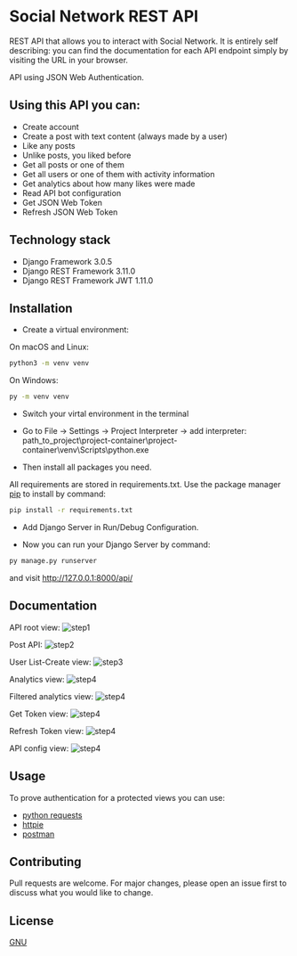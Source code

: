 # Social Network REST API

REST API that allows you to interact with Social Network.
It is entirely self describing: you can find the documentation
for each API endpoint simply by visiting the URL in your browser.

API using JSON Web Authentication. 

## Using this API you can:
* Create account
* Create a post with text content (always made by a user)
* Like any posts
* Unlike posts, you liked before
* Get all posts or one of them
* Get all users or one of them with activity information
* Get analytics about how many likes were made
* Read API bot configuration
* Get JSON Web Token
* Refresh JSON Web Token

## Technology stack
* Django Framework 3.0.5
* Django REST Framework 3.11.0
* Django REST Framework JWT 1.11.0

## Installation
* Create a virtual environment:

On macOS and Linux:
```bash
python3 -m venv venv
```
On Windows:
```bash
py -m venv venv
```

* Switch your virtal environment in the terminal

* Go to File -> Settings -> Project Interpreter -> 
add interpreter: path_to_project\project-container\project-container\venv\Scripts\python.exe 

* Then install all packages you need.

All requirements are stored in requirements.txt.
Use the package manager [pip](https://pip.pypa.io/en/stable/) 
to install by command:

```bash
pip install -r requirements.txt
```

* Add Django Server in Run/Debug Configuration.

* Now you can run your Django Server by command:
```bash
py manage.py runserver
```
and visit http://127.0.0.1:8000/api/ 


## Documentation

API root view:
![step1](static/img/readme/1.png?raw=true "Title")

Post API:
![step2](static/img/readme/2.png?raw=true "Title")

User List-Create view:
![step3](static/img/readme/3.png?raw=true "Title")

Analytics view:
![step4](static/img/readme/4.png?raw=true "Title")

Filtered analytics view:
![step4](static/img/readme/5.png?raw=true "Title")

Get Token view:
![step4](static/img/readme/6.png?raw=true "Title")

Refresh Token view:
![step4](static/img/readme/7.png?raw=true "Title")

API config view:
![step4](static/img/readme/8.png?raw=true "Title")


## Usage
To prove authentication for a protected views you can use:
* [python requests](https://requests.readthedocs.io/en/master/)
* [httpie](https://httpie.org/)
* [postman](https://www.postman.com/)

## Contributing
Pull requests are welcome. For major changes, please open an issue first to discuss what you would like to change.

## License
[GNU](https://choosealicense.com/licenses/gpl-3.0/)